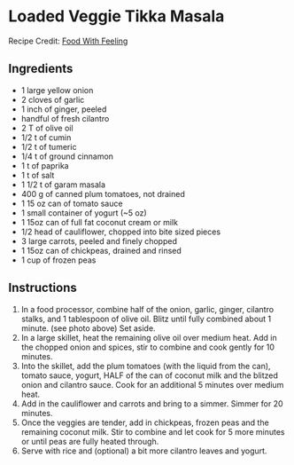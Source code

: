 # Loaded Veggie Tikka Masala
Recipe Credit: [Food With Feeling](https://foodwithfeeling.com/loaded-veggie-tikka-masala/)

## Ingredients
- 1 large yellow onion
- 2 cloves of garlic
- 1 inch of ginger, peeled
- handful of fresh cilantro
- 2 T of olive oil
- 1/2 t of cumin
- 1/2 t of tumeric
- 1/4 t of ground cinnamon
- 1 t of paprika
- 1 t of salt
- 1 1/2 t of garam masala
- 400 g of canned plum tomatoes, not drained
- 1 15 oz can of tomato sauce
- 1 small container of yogurt (~5 oz)
- 1 15oz can of full fat coconut cream or milk
- 1/2 head of cauliflower, chopped into bite sized pieces
- 3 large carrots, peeled and finely chopped
- 1 15oz can of chickpeas, drained and rinsed
- 1 cup of frozen peas

## Instructions
1. In a food processor, combine half of the onion, garlic, ginger, cilantro stalks, and 1 tablespoon of olive oil. Blitz until fully combined about 1 minute. (see photo above) Set aside.
2. In a large skillet, heat the remaining olive oil over medium heat. Add in the chopped onion and spices, stir to combine and cook gently for 10 minutes.
3. Into the skillet, add the plum tomatoes (with the liquid from the can), tomato sauce, yogurt, HALF of the can of coconut milk and the blitzed onion and cilantro sauce. Cook for an additional 5 minutes over medium heat.
4. Add in the cauliflower and carrots and bring to a simmer. Simmer for 20 minutes.
5. Once the veggies are tender, add in chickpeas, frozen peas and the remaining coconut milk. Stir to combine and let cook for 5 more minutes or until peas are fully heated through.
6. Serve with rice and (optional) a bit more cilantro leaves and yogurt.
